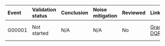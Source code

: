 | Event   | Validation status   | Conclusion   | Noise mitigation   | Reviewed   | Links                                                                                                                 | Contact person                                     |
|:--------|:--------------------|:-------------|:-------------------|:-----------|:----------------------------------------------------------------------------------------------------------------------|:---------------------------------------------------|
| G00001  | Not started         | N/A          | N/A                | No         | [GraceDB](https://superevent.com), [DQR](https://dqr.com), [EV](https://dqr.ligo.caltech.edu/ev_forms/summary/G00001) | Derek Davis ([email](mailto:derek.davis@ligo.org)) |
